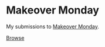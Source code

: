 # Makeover Monday

My submissions to [Makeover Monday](https://www.makeovermonday.co.uk/).

[Browse](https://makeovermonday.glitch.me/)
